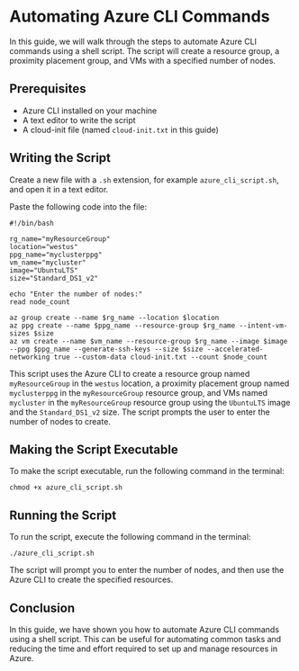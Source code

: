 # Automating Azure CLI Commands

In this guide, we will walk through the steps to automate Azure CLI commands using a shell script. The script will create a resource group, a proximity placement group, and VMs with a specified number of nodes.

## Prerequisites

- Azure CLI installed on your machine
- A text editor to write the script
- A cloud-init file (named `cloud-init.txt` in this guide)

## Writing the Script

Create a new file with a `.sh` extension, for example `azure_cli_script.sh`, and open it in a text editor.

Paste the following code into the file:
``` console
#!/bin/bash

rg_name="myResourceGroup"
location="westus"
ppg_name="myclusterppg"
vm_name="mycluster"
image="UbuntuLTS"
size="Standard_DS1_v2"

echo "Enter the number of nodes:"
read node_count

az group create --name $rg_name --location $location
az ppg create --name $ppg_name --resource-group $rg_name --intent-vm-sizes $size
az vm create --name $vm_name --resource-group $rg_name --image $image --ppg $ppg_name --generate-ssh-keys --size $size --accelerated-networking true --custom-data cloud-init.txt --count $node_count
```

This script uses the Azure CLI to create a resource group named `myResourceGroup` in the `westus` location, a proximity placement group named `myclusterppg` in the `myResourceGroup` resource group, and VMs named `mycluster` in the `myResourceGroup` resource group using the `UbuntuLTS` image and the `Standard_DS1_v2` size. The script prompts the user to enter the number of nodes to create.

## Making the Script Executable

To make the script executable, run the following command in the terminal:

``` console
chmod +x azure_cli_script.sh
```

## Running the Script

To run the script, execute the following command in the terminal:
``` console
./azure_cli_script.sh
```

The script will prompt you to enter the number of nodes, and then use the Azure CLI to create the specified resources.

## Conclusion

In this guide, we have shown you how to automate Azure CLI commands using a shell script. This can be useful for automating common tasks and reducing the time and effort required to set up and manage resources in Azure.
